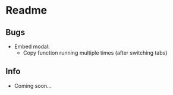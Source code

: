 # Readme

## Bugs

   * Embed modal:
     * Copy function running multiple times (after switching tabs)

## Info

* Coming soon...
